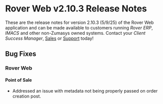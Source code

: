 # Rover Web v2.10.3 Release Notes

<badge text= "Version 2.10.3" vertical="middle" />

<PageHeader />

These are the release notes for version 2.10.3 (5/9/25) of the Rover Web application and can be made available to customers running _Rover ERP_, _IMACS_ and other non-Zumasys owned systems. Contact your _Client Success Manager_, [Sales](mailto:sales@zumasys.com?subject=Rover%20Web%20v2.10.3) or [Support](mailto:help@zumasys.com?subject=Rover%20Web%20v2.10.3) today!

## Bug Fixes

### Rover Web
#### Point of Sale
  - Addressed an issue with metadata not being properly passed on order creation post.
    
  
<PageFooter />
